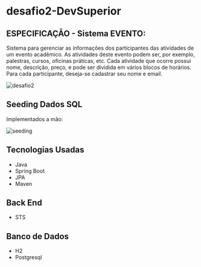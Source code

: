 # desafio2-DevSuperior
## ESPECIFICAÇÃO - Sistema EVENTO:
Sistema para gerenciar as informações dos participantes das atividades de um
evento acadêmico. As atividades deste evento podem ser, por exemplo, palestras, cursos, oficinas
práticas, etc. Cada atividade que ocorre possui nome, descrição, preço, e pode ser dividida em vários
blocos de horários. Para cada participante, deseja-se cadastrar seu nome e email. 

![desafio2](https://github.com/bbferrari/desafio2-DevSuperior/assets/130076267/45c18dd6-bca2-4165-ba68-93cf0b571015)

## Seeding Dados SQL
Implementados a mão:

![seeding](https://github.com/bbferrari/desafio2-DevSuperior/assets/130076267/cdff7cf6-8f62-4d0e-944b-d086f81faad6)

## Tecnologias Usadas
- Java
- Spring Boot
- JPA
- Maven

## Back End
- STS

## Banco de Dados
- H2
- Postgresql

